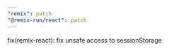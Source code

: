 ```yaml
---
"remix": patch
"@remix-run/react": patch
---
```


fix(remix-react): fix unsafe access to sessionStorage
